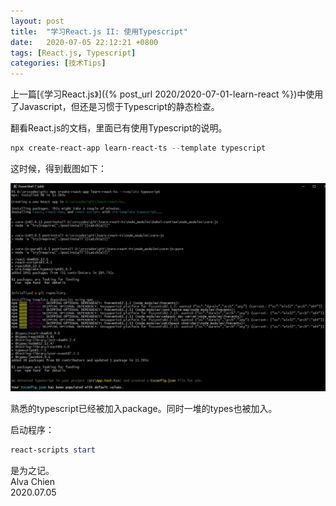 ```yaml
---
layout: post
title:  "学习React.js II: 使用Typescript"
date:   2020-07-05 22:12:21 +0800
tags: [React.js, Typescript]
categories: [技术Tips]
---
```


上一篇[《学习React.js》]({% post_url 2020/2020-07-01-learn-react %})中使用了Javascript，但还是习惯于Typescript的静态检查。

翻看React.js的文档，里面已有使用Typescript的说明。

```powershell
npx create-react-app learn-react-ts --template typescript
```

这时候，得到截图如下：

![Pic](/assets/uploads/2020/07/react2.JPG)

熟悉的typescript已经被加入package。同时一堆的types也被加入。

启动程序：

```powershell
react-scripts start
```

是为之记。   
Alva Chien    
2020.07.05   

